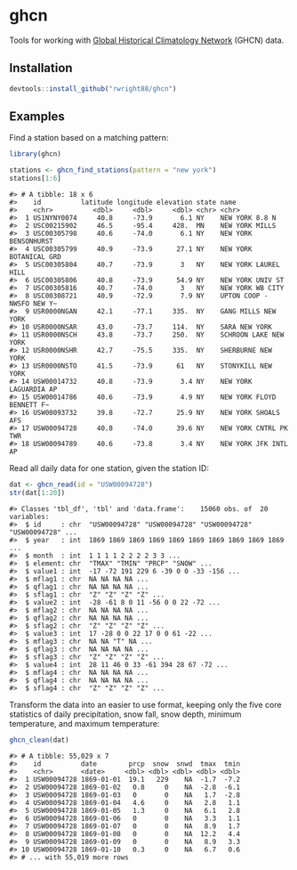 
<!-- README.md is generated from README.Rmd. Please edit that file -->

# ghcn

Tools for working with [Global Historical Climatology
Network](https://www.ncdc.noaa.gov/ghcn-daily-description) (GHCN) data.

## Installation

``` r
devtools::install_github("rwright88/ghcn")
```

## Examples

Find a station based on a matching pattern:

``` r
library(ghcn)

stations <- ghcn_find_stations(pattern = "new york")
stations[1:6]
```

    #> # A tibble: 18 x 6
    #>    id          latitude longitude elevation state name                     
    #>    <chr>          <dbl>     <dbl>     <dbl> <chr> <chr>                    
    #>  1 US1NYNY0074     40.8     -73.9       6.1 NY    NEW YORK 8.8 N           
    #>  2 USC00215902     46.5     -95.4     428.  MN    NEW YORK MILLS           
    #>  3 USC00305798     40.6     -74.0       6.1 NY    NEW YORK BENSONHURST     
    #>  4 USC00305799     40.9     -73.9      27.1 NY    NEW YORK BOTANICAL GRD   
    #>  5 USC00305804     40.7     -73.9       3   NY    NEW YORK LAUREL HILL     
    #>  6 USC00305806     40.8     -73.9      54.9 NY    NEW YORK UNIV ST         
    #>  7 USC00305816     40.7     -74.0       3   NY    NEW YORK WB CITY         
    #>  8 USC00308721     40.9     -72.9       7.9 NY    UPTON COOP - NWSFO NEW Y~
    #>  9 USR0000NGAN     42.1     -77.1     335.  NY    GANG MILLS NEW YORK      
    #> 10 USR0000NSAR     43.0     -73.7     114.  NY    SARA NEW YORK            
    #> 11 USR0000NSCH     43.8     -73.7     250.  NY    SCHROON LAKE NEW YORK    
    #> 12 USR0000NSHR     42.7     -75.5     335.  NY    SHERBURNE NEW YORK       
    #> 13 USR0000NSTO     41.5     -73.9      61   NY    STONYKILL NEW YORK       
    #> 14 USW00014732     40.8     -73.9       3.4 NY    NEW YORK LAGUARDIA AP    
    #> 15 USW00014786     40.6     -73.9       4.9 NY    NEW YORK FLOYD BENNETT F~
    #> 16 USW00093732     39.8     -72.7      25.9 NY    NEW YORK SHOALS AFS      
    #> 17 USW00094728     40.8     -74.0      39.6 NY    NEW YORK CNTRL PK TWR    
    #> 18 USW00094789     40.6     -73.8       3.4 NY    NEW YORK JFK INTL AP

Read all daily data for one station, given the station ID:

``` r
dat <- ghcn_read(id = "USW00094728")
str(dat[1:20])
```

    #> Classes 'tbl_df', 'tbl' and 'data.frame':    15060 obs. of  20 variables:
    #>  $ id     : chr  "USW00094728" "USW00094728" "USW00094728" "USW00094728" ...
    #>  $ year   : int  1869 1869 1869 1869 1869 1869 1869 1869 1869 1869 ...
    #>  $ month  : int  1 1 1 1 2 2 2 2 3 3 ...
    #>  $ element: chr  "TMAX" "TMIN" "PRCP" "SNOW" ...
    #>  $ value1 : int  -17 -72 191 229 6 -39 0 0 -33 -156 ...
    #>  $ mflag1 : chr  NA NA NA NA ...
    #>  $ qflag1 : chr  NA NA NA NA ...
    #>  $ sflag1 : chr  "Z" "Z" "Z" "Z" ...
    #>  $ value2 : int  -28 -61 8 0 11 -56 0 0 22 -72 ...
    #>  $ mflag2 : chr  NA NA NA NA ...
    #>  $ qflag2 : chr  NA NA NA NA ...
    #>  $ sflag2 : chr  "Z" "Z" "Z" "Z" ...
    #>  $ value3 : int  17 -28 0 0 22 17 0 0 61 -22 ...
    #>  $ mflag3 : chr  NA NA "T" NA ...
    #>  $ qflag3 : chr  NA NA NA NA ...
    #>  $ sflag3 : chr  "Z" "Z" "Z" "Z" ...
    #>  $ value4 : int  28 11 46 0 33 -61 394 28 67 -72 ...
    #>  $ mflag4 : chr  NA NA NA NA ...
    #>  $ qflag4 : chr  NA NA NA NA ...
    #>  $ sflag4 : chr  "Z" "Z" "Z" "Z" ...

Transform the data into an easier to use format, keeping only the five
core statistics of daily precipitation, snow fall, snow depth, minimum
temperature, and maximum temperature:

``` r
ghcn_clean(dat)
```

    #> # A tibble: 55,029 x 7
    #>    id          date        prcp  snow  snwd  tmax  tmin
    #>    <chr>       <date>     <dbl> <dbl> <dbl> <dbl> <dbl>
    #>  1 USW00094728 1869-01-01  19.1   229    NA  -1.7  -7.2
    #>  2 USW00094728 1869-01-02   0.8     0    NA  -2.8  -6.1
    #>  3 USW00094728 1869-01-03   0       0    NA   1.7  -2.8
    #>  4 USW00094728 1869-01-04   4.6     0    NA   2.8   1.1
    #>  5 USW00094728 1869-01-05   1.3     0    NA   6.1   2.8
    #>  6 USW00094728 1869-01-06   0       0    NA   3.3   1.1
    #>  7 USW00094728 1869-01-07   0       0    NA   8.9   1.7
    #>  8 USW00094728 1869-01-08   0       0    NA  12.2   4.4
    #>  9 USW00094728 1869-01-09   0       0    NA   8.9   3.3
    #> 10 USW00094728 1869-01-10   0.3     0    NA   6.7   0.6
    #> # ... with 55,019 more rows
